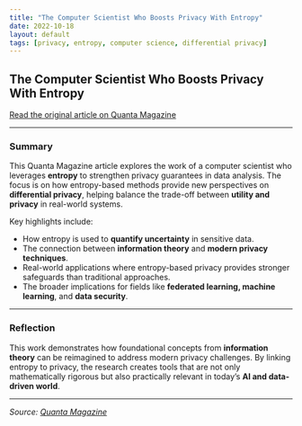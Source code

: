```yaml
---
title: "The Computer Scientist Who Boosts Privacy With Entropy"
date: 2022-10-18
layout: default
tags: [privacy, entropy, computer science, differential privacy]
---
```




## The Computer Scientist Who Boosts Privacy With Entropy

[Read the original article on Quanta Magazine](https://www.quantamagazine.org/the-computer-scientist-who-boosts-privacy-with-entropy-20221018/)

---

### Summary

This Quanta Magazine article explores the work of a computer scientist who leverages **entropy** to strengthen privacy guarantees in data analysis. The focus is on how entropy-based methods provide new perspectives on **differential privacy**, helping balance the trade-off between **utility and privacy** in real-world systems.

Key highlights include:
- How entropy is used to **quantify uncertainty** in sensitive data.  
- The connection between **information theory** and **modern privacy techniques**.  
- Real-world applications where entropy-based privacy provides stronger safeguards than traditional approaches.  
- The broader implications for fields like **federated learning, machine learning**, and **data security**.  

---

### Reflection

This work demonstrates how foundational concepts from **information theory** can be reimagined to address modern privacy challenges. By linking entropy to privacy, the research creates tools that are not only mathematically rigorous but also practically relevant in today’s **AI and data-driven world**.  

---

*Source: [Quanta Magazine](https://www.quantamagazine.org/the-computer-scientist-who-boosts-privacy-with-entropy-20221018/)*
